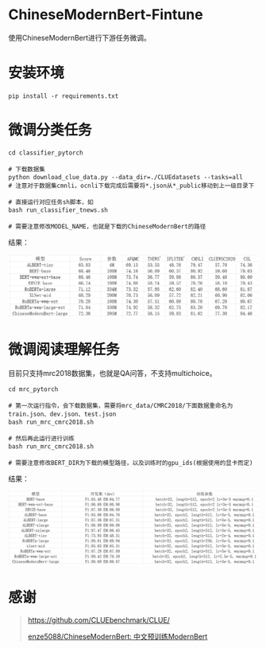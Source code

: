 # ChineseModernBert-Fintune
使用ChineseModernBert进行下游任务微调。

# 安装环境

`pip install -r requirements.txt`

# 微调分类任务

```shell
cd classifier_pytorch

# 下载数据集
python download_clue_data.py --data_dir=./CLUEdatasets --tasks=all
# 注意对于数据集cmnli，ocnli下载完成后需要将*.json从*_public移动到上一级目录下

# 直接运行对应任务sh脚本，如
bash run_classifier_tnews.sh

# 需要注意修改MODEL_NAME，也就是下载的ChineseModernBert的路径
```

结果：

![img](assets/42c5d78b-c2bc-4f12-b157-17477414be10.png)

# 微调阅读理解任务

目前只支持mrc2018数据集，也就是QA问答，不支持multichoice。

```shell
cd mrc_pytorch

# 第一次运行指令，会下载数据集，需要将mrc_data/CMRC2018/下面数据重命名为train.json、dev.json、test.json
bash run_mrc_cmrc2018.sh

# 然后再此运行进行训练
bash run_mrc_cmrc2018.sh

# 需要注意修改BERT_DIR为下载的模型路径，以及训练时的gpu_ids(根据使用的显卡而定)
```

结果：

![img](assets/1f8c7969-e505-4a86-9894-29d9e8258ff7.png)

# 感谢

> https://github.com/CLUEbenchmark/CLUE/
>
> [enze5088/ChineseModernBert: 中文预训练ModernBert](https://github.com/enze5088/ChineseModernBert)
